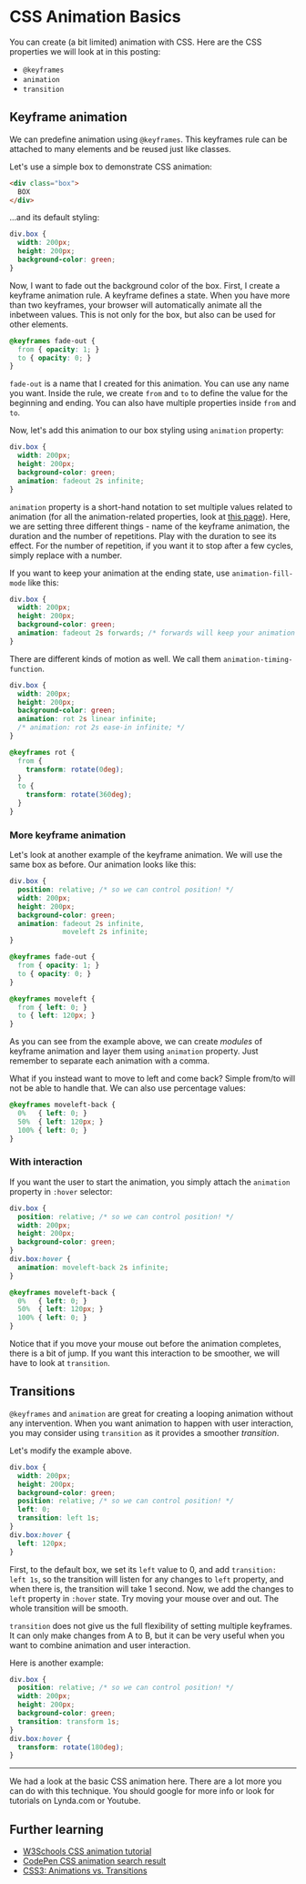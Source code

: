 # CSS Animation Basics

You can create (a bit limited) animation with CSS. Here are the CSS properties we will look at in this posting:

- `@keyframes`
- `animation`
- `transition`

## Keyframe animation
We can predefine animation using `@keyframes`. This keyframes rule can be attached to many elements and be reused just like classes.

Let's use a simple box to demonstrate CSS animation:
```html
<div class="box">
  BOX
</div>
```
...and its default styling:
```css
div.box {
  width: 200px;
  height: 200px;
  background-color: green;
}
```

Now, I want to fade out the background color of the box. First, I create a keyframe animation rule. A keyframe defines a state. When you have more than two keyframes, your browser will automatically animate all the inbetween values. This is not only for the box, but also can be used for other elements.

```css
@keyframes fade-out {
  from { opacity: 1; }
  to { opacity: 0; }
}
```
`fade-out` is a name that I created for this animation. You can use any name you want. Inside the rule, we create `from` and `to` to define the value for the beginning and ending. You can also have multiple properties inside `from` and `to`.

Now, let's add this animation to our box styling using `animation` property:

```css
div.box {
  width: 200px;
  height: 200px;
  background-color: green;
  animation: fadeout 2s infinite;
}
```

`animation` property is a short-hand notation to set multiple values related to animation (for all the animation-related properties, look at [this page](https://www.w3schools.com/cssref/css3_pr_animation.asp)). Here, we are setting three different things - name of the keyframe animation, the duration and the number of repetitions. Play with the duration to see its effect. For the number of repetition, if you want it to stop after a few cycles, simply replace with a number.

If you want to keep your animation at the ending state, use `animation-fill-mode` like this:

```css
div.box {
  width: 200px;
  height: 200px;
  background-color: green;
  animation: fadeout 2s forwards; /* forwards will keep your animation at the end state */
}
```

There are different kinds of motion as well. We call them `animation-timing-function`.

```css
div.box {
  width: 200px;
  height: 200px;
  background-color: green;
  animation: rot 2s linear infinite;
  /* animation: rot 2s ease-in infinite; */
}

@keyframes rot {
  from {
    transform: rotate(0deg);
  }
  to {
    transform: rotate(360deg);
  }
}
```

### More keyframe animation
Let's look at another example of the keyframe animation. We will use the same box as before. Our animation looks like this:
```css
div.box {
  position: relative; /* so we can control position! */
  width: 200px;
  height: 200px;
  background-color: green;
  animation: fadeout 2s infinite,
             moveleft 2s infinite;
}

@keyframes fade-out {
  from { opacity: 1; }
  to { opacity: 0; }
}

@keyframes moveleft {
  from { left: 0; }
  to { left: 120px; }
}
```

As you can see from the example above, we can create *modules* of keyframe animation and layer them using `animation` property. Just remember to separate each animation with a comma.

What if you instead want to move to left and come back? Simple from/to will not be able to handle that. We can also use percentage values:

```css
@keyframes moveleft-back {
  0%   { left: 0; }
  50%  { left: 120px; }
  100% { left: 0; }
}
```

### With interaction
If you want the user to start the animation, you simply attach the `animation` property in `:hover` selector:

```css
div.box {
  position: relative; /* so we can control position! */
  width: 200px;
  height: 200px;
  background-color: green;
}
div.box:hover {
  animation: moveleft-back 2s infinite;
}

@keyframes moveleft-back {
  0%   { left: 0; }
  50%  { left: 120px; }
  100% { left: 0; }
}
```

Notice that if you move your mouse out before the animation completes, there is a bit of jump. If you want this interaction to be smoother, we will have to look at `transition`.

## Transitions
`@keyframes` and `animation` are great for creating a looping animation without any intervention. When you want animation to happen with user interaction, you may consider using `transition` as it provides a smoother *transition*.

Let's modify the example above.
```css
div.box {
  width: 200px;
  height: 200px;
  background-color: green;
  position: relative; /* so we can control position! */
  left: 0;
  transition: left 1s;
}
div.box:hover {
  left: 120px;
}
```

First, to the default box, we set its `left` value to 0, and add `transition: left 1s`, so the transition will listen for any changes to `left` property, and when there is, the transition will take 1 second. Now, we add the changes to `left` property in `:hover` state. Try moving your mouse over and out. The whole transition will be smooth.

`transition` does not give us the full flexibility of setting multiple keyframes. It can only make changes from A to B, but it can be very useful when you want to combine animation and user interaction.

Here is another example:

```css
div.box {
  position: relative; /* so we can control position! */
  width: 200px;
  height: 200px;
  background-color: green;
  transition: transform 1s;
}
div.box:hover {
  transform: rotate(180deg);
}
```

-----


We had a look at the basic CSS animation here. There are a lot more you can do with this technique. You should google for more info or look for tutorials on Lynda.com or Youtube.

## Further learning
- [W3Schools CSS animation tutorial](https://www.w3schools.com/css/css3_animations.asp)
- [CodePen CSS animation search result](http://codepen.io/search/pens?q=css+animation&limit=all&type=type-pens)
- [CSS3: Animations vs. Transitions](https://www.kirupa.com/html5/css3_animations_vs_transitions.htm)
